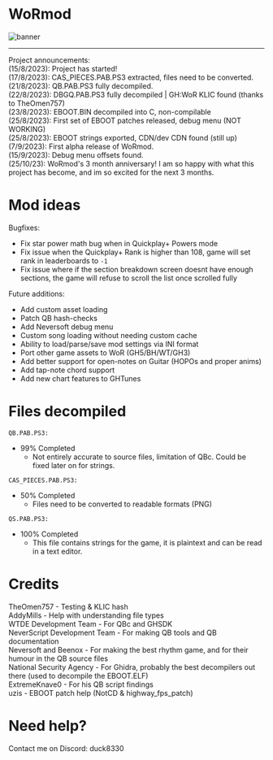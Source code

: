 # WoRmod

![banner](https://github.com/JamesIsWack/WoRmod/assets/94473358/0c7db371-b94a-46fd-8a87-1c1390771db7)

---------------------------------
Project announcements:
<br>
(15/8/2023): Project has started! 
<br>
(17/8/2023): CAS_PIECES.PAB.PS3 extracted, files need to be converted. 
<br>
(21/8/2023): QB.PAB.PS3 fully decompiled. 
<br>
(22/8/2023): DBGQ.PAB.PS3 fully decompiled | GH:WoR KLIC found (thanks to TheOmen757)
<br>
(23/8/2023): EBOOT.BIN decompiled into C, non-compilable
<br>
(25/8/2023): First set of EBOOT patches released, debug menu (NOT WORKING)
<br>
(25/8/2023): EBOOT strings exported, CDN/dev CDN found (still up)
<br>
(7/9/2023): First alpha release of WoRmod.
<br>
(15/9/2023): Debug menu offsets found.
<br>
(25/10/23): WoRmod's 3 month anniversary! I am so happy with what this project has become, and im so excited for the next 3 months.
# Mod ideas
Bugfixes:
  - Fix star power math bug when in Quickplay+ Powers mode
  - Fix issue when the Quickplay+ Rank is higher than 108, game will set rank in leaderboards to `-1`
  - Fix issue where if the section breakdown screen doesnt have enough sections, the game will refuse to scroll the list once scrolled fully

Future additions:
  - Add custom asset loading
  - Patch QB hash-checks
  - Add Neversoft debug menu
  - Custom song loading without needing custom cache
  - Ability to load/parse/save mod settings via INI format
  - Port other game assets to WoR (GH5/BH/WT/GH3)
  - Add better support for open-notes on Guitar (HOPOs and proper anims)
  - Add tap-note chord support
  - Add new chart features to GHTunes
# Files decompiled
`QB.PAB.PS3:`
  - 99% Completed
    - Not entirely accurate to source files, limitation of QBc. Could be fixed later on for strings.

`CAS_PIECES.PAB.PS3:`
  - 50% Completed
      - Files need to be converted to readable formats (PNG)
    
`QS.PAB.PS3:`
  - 100% Completed
    - This file contains strings for the game, it is plaintext and can be read in a text editor.
    
# Credits
TheOmen757 - Testing & KLIC hash
<br>
AddyMills - Help with understanding file types
<br>
WTDE Development Team - For QBc and GHSDK
<br>
NeverScript Development Team - For making QB tools and QB documentation
<br>
Neversoft and Beenox - For making the best rhythm game, and for their humour in the QB source files
<br>
National Security Agency - For Ghidra, probably the best decompilers out there (used to decompile the EBOOT.ELF)
<br>
ExtremeKnave0 - For his QB script findings
<br>
uzis - EBOOT patch help (NotCD & highway_fps_patch)

# Need help?
Contact me on Discord: duck8330
